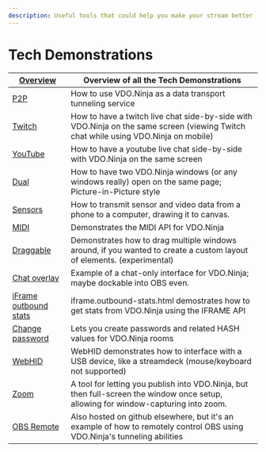 ```yaml
---
description: Useful tools that could help you make your stream better
---
```


# Tech Demonstrations

| [Overview](https://vdo.ninja/examples/)                                        | Overview of all the Tech Demonstrations                                                                                             |
| ------------------------------------------------------------------------------ | ----------------------------------------------------------------------------------------------------------------------------------- |
| [P2P](https://vdo.ninja/examples/p2p.html)                                     | How to use VDO.Ninja as a data transport tunneling service                                                                          |
| [Twitch](https://vdo.ninja/twitch)                                             | How to have a twitch live chat side-by-side with VDO.Ninja on the same screen (viewing Twitch chat while using VDO.Ninja on mobile) |
| [YouTube](https://vdo.ninja/examples/youtube.html)                             | How to have a youtube live chat side-by-side with VDO.Ninja on the same screen                                                      |
| [Dual](https://vdo.ninja/examples/dual.html)                                   | How to have two VDO.Ninja windows (or any windows really) open on the same page; Picture-in-Picture style                           |
| [Sensors](https://vdo.ninja/examples/sensors.html)                             | How to transmit sensor and video data from a phone to a computer, drawing it to canvas.                                             |
| [MIDI](https://vdo.ninja/midi)                                                 | Demonstrates the MIDI API for VDO.Ninja                                                                                             |
| [Draggable](https://vdo.ninja/examples/draggable.html)                         | Demonstrates how to drag multiple windows around, if you wanted to create a custom layout of elements. (experimental)               |
| [Chat overlay](https://vdo.ninja/examples/chatoverlay.html)                    | Example of a chat-only interface for VDO.Ninja; maybe dockable into OBS even.                                                       |
| [iFrame outbound stats](https://vdo.ninja/examples/iframe.outbound-stats.html) | iframe.outbound-stats.html demostrates how to get stats from VDO.Ninja using the IFRAME API                                         |
| [Change password](https://vdo.ninja/examples/changepass.html)                  | Lets you create passwords and related HASH values for VDO.Ninja rooms                                                               |
| [WebHID](https://vdo.ninja/examples/webhid.html)                               | WebHID demonstrates how to interface with a USB device, like a streamdeck (mouse/keyboard not supported)                            |
| [Zoom](https://vdo.ninja/examples/zoom.html)                                   | A tool for letting you publish into VDO.Ninja, but then full-screen the window once setup, allowing for window-capturing into zoom. |
| [OBS Remote](https://vdo.ninja/examples/obs\_remote/index)                     | Also hosted on github elsewhere, but it's an example of how to remotely control OBS using VDO.Ninja's tunneling abilities           |
